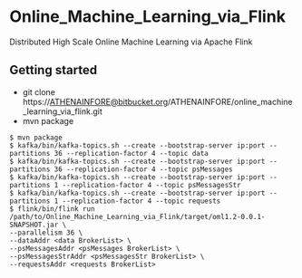 # Online_Machine_Learning_via_Flink

Distributed High Scale Online Machine Learning via Apache Flink

## Getting started
- git clone https://ATHENAINFORE@bitbucket.org/ATHENAINFORE/online_machine_learning_via_flink.git
- mvn package

```
$ mvn package
$ kafka/bin/kafka-topics.sh --create --bootstrap-server ip:port --partitions 36 --replication-factor 4 --topic data
$ kafka/bin/kafka-topics.sh --create --bootstrap-server ip:port --partitions 36 --replication-factor 4 --topic psMessages
$ kafka/bin/kafka-topics.sh --create --bootstrap-server ip:port --partitions 1 --replication-factor 4 --topic psMessagesStr
$ kafka/bin/kafka-topics.sh --create --bootstrap-server ip:port --partitions 1 --replication-factor 4 --topic requests
$ flink/bin/flink run /path/to/Online_Machine_Learning_via_Flink/target/oml1.2-0.0.1-SNAPSHOT.jar \
--parallelism 36 \
--dataAddr <data BrokerList> \
--psMessagesAddr <psMessages BrokerList> \
--psMessagesStrAddr <psMessagesStr BrokerList> \
--requestsAddr <requests BrokerList>
```
